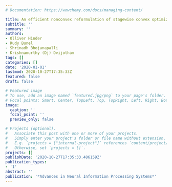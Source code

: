 ```yaml
---
# Documentation: https://wowchemy.com/docs/managing-content/

title: An efficient nonconvex reformulation of stagewise convex optimization problems
subtitle: ''
summary: ''
authors:
- Olliver Hinder
- Rudy Bunel
- Shrinadh Bhojanapalli
- Krishnamurthy (Dj) Dvijotham
tags: []
categories: []
date: '2020-01-01'
lastmod: 2020-10-27T17:35:33Z
featured: false
draft: false

# Featured image
# To use, add an image named `featured.jpg/png` to your page's folder.
# Focal points: Smart, Center, TopLeft, Top, TopRight, Left, Right, BottomLeft, Bottom, BottomRight.
image:
  caption: ''
  focal_point: ''
  preview_only: false

# Projects (optional).
#   Associate this post with one or more of your projects.
#   Simply enter your project's folder or file name without extension.
#   E.g. `projects = ["internal-project"]` references `content/project/deep-learning/index.md`.
#   Otherwise, set `projects = []`.
projects: []
publishDate: '2020-10-27T17:35:33.486159Z'
publication_types:
- '1'
abstract: ''
publication: '*Advances in Neural Information Processing Systems*'
---
```

